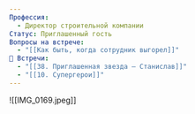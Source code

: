 ```yaml
---
Профессия:
  - Директор строительной компании
Статус: Приглашенный гость
Вопросы на встрече:
  - "[[Как быть, когда сотрудник выгорел]]"
👘 Встречи:
  - "[[38. Приглашенная звезда — Станислав]]"
  - "[[10. Супергерои]]"
---
```

![[IMG_0169.jpeg]]